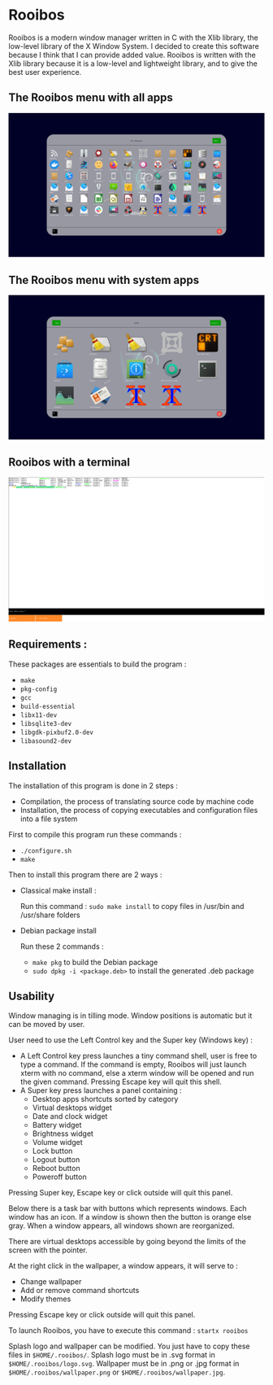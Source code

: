 # Rooibos
Rooibos is a modern window manager written in C with the Xlib library, the low-level library of the X Window System. I decided to create this software because I think that I can provide added value.
Rooibos is written with the Xlib library because it is a low-level and lightweight library, and to give the best user experience.

## The Rooibos menu with all apps
![Rooibos menu](/assets/rooibos.png)

## The Rooibos menu with system apps
![Rooibos menu](/assets/rooibos_system.png)

## Rooibos with a terminal
![Rooibos with a terminal](/assets/rooibos_terminal.png)

## Requirements :

These packages are essentials to build the program :
- `make`
- `pkg-config`
- `gcc`
- `build-essential`
- `libx11-dev`
- `libsqlite3-dev`
- `libgdk-pixbuf2.0-dev`
- `libasound2-dev`

## Installation

The installation of this program is done in 2 steps :
- Compilation, the process of translating source code by machine code
- Installation, the process of copying executables and configuration files into a file system

First to compile this program run these commands :

- `./configure.sh`
- `make`

Then to install this program there are 2 ways :

- Classical make install :

	Run this command : `sudo make install` to copy files in /usr/bin and /usr/share folders

- Debian package install

  Run these 2 commands :
	- `make pkg` to build the Debian package
	- `sudo dpkg -i <package.deb>` to install the generated .deb package

## Usability
Window managing is in tilling mode. Window positions is automatic but it can be moved by user.

User need to use the Left Control key and the Super key (Windows key) :
* A Left Control key press launches a tiny command shell, user is free to type a command. If the command is empty, Rooibos will just launch xterm with no command, else a xterm window will be opened and run the given command. Pressing Escape key will quit this shell.
* A Super key press launches a panel containing :
  * Desktop apps shortcuts sorted by category
  * Virtual desktops widget
  * Date and clock widget
  * Battery widget
  * Brightness widget
  * Volume widget
  * Lock button
  * Logout button
  * Reboot button
  * Poweroff button

Pressing Super key, Escape key or click outside will quit this panel.

Below there is a task bar with buttons which represents windows. Each window has an icon. If a window is shown then the button is orange else gray.
When a window appears, all windows shown are reorganized.

There are virtual desktops accessible by going beyond the limits of the screen with the pointer.

At the right click in the wallpaper, a window appears, it will serve to :
* Change wallpaper
* Add or remove command shortcuts
* Modify themes

Pressing Escape key or click outside will quit this panel.

To launch Rooibos, you have to execute this command : `startx rooibos`

Splash logo and wallpaper can be modified. You just have to copy these files in `$HOME/.rooibos/`.
Splash logo must be in .svg format in `$HOME/.rooibos/logo.svg`.
Wallpaper must be in .png or .jpg format in `$HOME/.rooibos/wallpaper.png` or `$HOME/.rooibos/wallpaper.jpg`.
